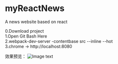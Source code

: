# myReactNews
A news website based on react

0.Download project  
1.Open Git Bash Here  
2.webpack-dev-server -contentbase src --inline --hot  
3.chrome -> http://localhost:8080  

效果预览：
![Image text](https://raw.githubusercontent.com/liudabao1/myReactNews/master/src/images/look.png)
